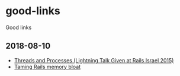 # good-links
Good links

## 2018-08-10

* [Threads and Processes (Lightning Talk Given at Rails Israel 2015)](https://speakerdeck.com/amcaplan/threads-and-processes-lightning-talk-given-at-rails-israel-2015)
* [Taming Rails memory bloat](https://www.mikeperham.com/2018/04/25/taming-rails-memory-bloat/)
